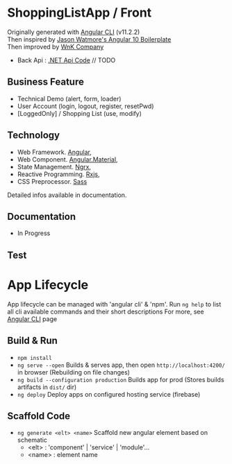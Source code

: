# ShoppingListApp / Front

Originally generated with [Angular CLI](https://github.com/angular/angular-cli#angular-cli---the-cli-tool-for-angular) (v11.2.2)<br/>
Then inspired by [Jason Watmore's Angular 10 Boilerplate](https://jasonwatmore.com/post/2020/08/29/angular-10-boilerplate-email-sign-up-with-verification-authentication-forgot-password)<br/>
Then improved by [WnK Company](https://shoppinglistapp-44a01.web.app/home)

- Back Api : [.NET Api Code]() // TODO

## Business Feature

- Technical Demo (alert, form, loader)
- User Account (login, logout, register, resetPwd)
- [LoggedOnly] / Shopping List (use, modify)

## Technology

- Web Framework. [Angular](https://angular.io/docs), 
- Web Component.  [Angular.Material](https://material.angular.io/components/categories), 
- State Management.  [Ngrx](https://ngrx.io/docs), 
- Reactive Programming. [Rxjs](https://rxjs.dev/guide/overview), 
- CSS Preprocessor.  [Sass](https://sass-lang.com/guide)

Detailed infos available in documentation. 

## Documentation

- In Progress

## Test

# App Lifecycle

App lifecycle can be managed with 'angular cli' & 'npm'.
Run `ng help` to list all cli available commands and their short descriptions
For more, see [Angular CLI](https://angular.io/cli) page

## Build & Run

- `npm install` 
- `ng serve --open` Builds & serves app, then open `http://localhost:4200/` in browser (Rebuilding on file changes)
- `ng build --configuration production` Builds app for prod (Stores builds artifacts in `dist/` dir)
- `ng deploy` Deploy apps on configured hosting service (firebase)

## Scaffold Code

- `ng generate <elt> <name>` Scaffold new angular element based on schematic
  - \<elt> : 'component' | 'service' | 'module'...
  - \<name> : element name